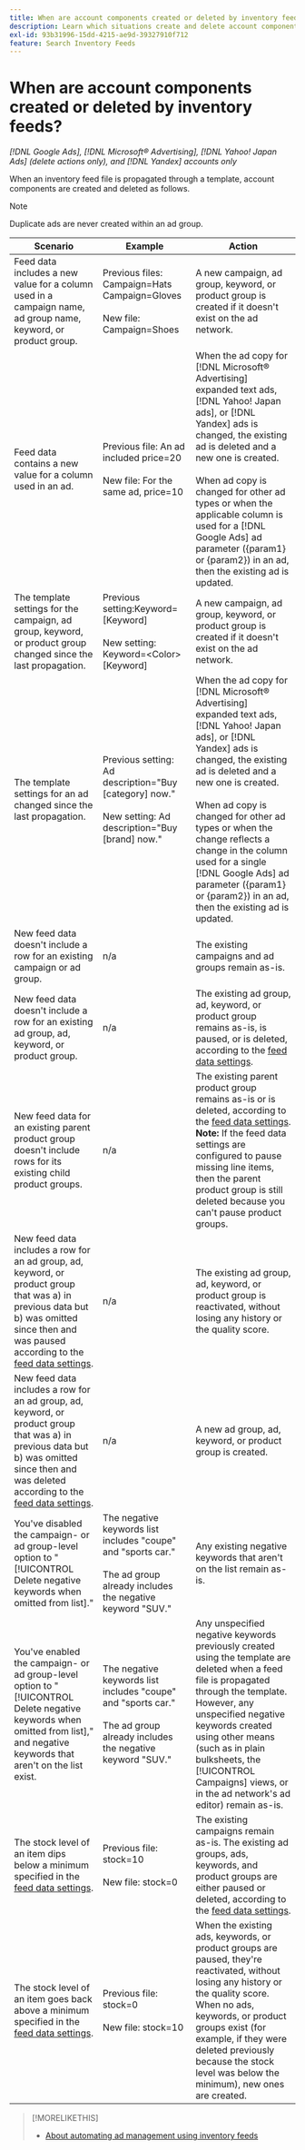 ```yaml
---
title: When are account components created or deleted by inventory feeds?
description: Learn which situations create and delete account components when you post inventory feeds.
exl-id: 93b31996-15dd-4215-ae9d-39327910f712
feature: Search Inventory Feeds
---
```

# When are account components created or deleted by inventory feeds?

*[!DNL Google Ads], [!DNL Microsoft® Advertising], [!DNL Yahoo! Japan Ads] (delete actions only), and [!DNL Yandex] accounts only*

When an inventory feed file is propagated through a template, account components are created and deleted as follows.

>[!NOTE]
>
>Duplicate ads are never created within an ad group.

| Scenario | Example | Action |
|----|----|----|
| Feed data includes a new value for a column used in a campaign name, ad group name, keyword, or product group. | Previous files:<br>Campaign=Hats<br>Campaign=Gloves<br><br>New file:<br>Campaign=Shoes | A new campaign, ad group, keyword, or product group is created if it doesn't exist on the ad network. |
| Feed data contains a new value for a column used in an ad. | Previous file: An ad included price=20<br><br>New file: For the same ad, price=10 | When the ad copy for [!DNL Microsoft® Advertising] expanded text ads, [!DNL Yahoo! Japan ads], or [!DNL Yandex] ads is changed, the existing ad is deleted and a new one is created.<br><br>When ad copy is changed for other ad types or when the applicable column is used for a [!DNL Google Ads] ad parameter ({param1} or {param2}) in an ad, then the existing ad is updated. |
| The template settings for the campaign, ad group, keyword, or product group changed since the last propagation. | Previous setting:Keyword=[Keyword]<br><br>New setting: Keyword=&lt;Color&gt;[Keyword] | A new campaign, ad group, keyword, or product group is created if it doesn't exist on the ad network. |
| The template settings for an ad changed since the last propagation. | Previous setting: Ad description=&quot;Buy [category] now.&quot;<br><br>New setting: Ad description=&quot;Buy [brand] now.&quot; | When the ad copy for [!DNL Microsoft® Advertising] expanded text ads, [!DNL Yahoo! Japan ads], or [!DNL Yandex] ads is changed, the existing ad is deleted and a new one is created.<br><br>When ad copy is changed for other ad types or when the change reflects a change in the column used for a single [!DNL Google Ads] ad parameter ({param1} or {param2}) in an ad, then the existing ad is updated. |
| New feed data doesn't include a row for an existing campaign or ad group. | n/a | The existing campaigns and ad groups remain as-is. |
| New feed data doesn't include a row for an existing ad group, ad, keyword, or product group. | n/a | The existing ad group, ad, keyword, or product group remains as-is, is paused, or is deleted, according to the [feed data settings](feed-settings-manage.md#feed-data-settings). |
| New feed data for an existing parent product group doesn't include rows for its existing child product groups. | n/a | The existing parent product group remains as-is or is deleted, according to the [feed data settings](feed-settings-manage.md#feed-data-settings). <b>Note:</b> If the feed data settings are configured to pause missing line items, then the parent product group is still deleted because you can't pause product groups. |
| New feed data includes a row for an ad group, ad, keyword, or product group that was a) in previous data but b) was omitted since then and was paused according to the [feed data settings](feed-settings-manage.md#feed-data-settings). | n/a | The existing ad group, ad, keyword, or product group is reactivated, without losing any history or the quality score. |
| New feed data includes a row for an ad group, ad, keyword, or product group that was a) in previous data but b) was omitted since then and was deleted according to the [feed data settings](feed-settings-manage.md#feed-data-settings). | n/a | A new ad group, ad, keyword, or product group is created. |
| You've disabled the campaign- or ad group-level option to &quot;[!UICONTROL Delete negative keywords when omitted from list].&quot; | The negative keywords list includes &quot;coupe&quot; and &quot;sports car.&quot;<br><br>The ad group already includes the negative keyword &quot;SUV.&quot; | Any existing negative keywords that aren't on the list remain as-is. |
| You've enabled the campaign- or ad group-level option to &quot;[!UICONTROL Delete negative keywords when omitted from list],&quot; and negative keywords that aren't on the list exist. | The negative keywords list includes &quot;coupe&quot; and &quot;sports car.&quot;<br><br>The ad group already includes the negative keyword &quot;SUV.&quot; | Any unspecified negative keywords previously created using the template are deleted when a feed file is propagated through the template. However, any unspecified negative keywords created using other means (such as in plain bulksheets, the [!UICONTROL Campaigns] views, or in the ad network's ad editor) remain as-is. | | The scheduled end date for the components of a posted feed file occurs. | n/a | The existing campaigns remain as-is. The existing ad groups, ads, and keywords remain as-is, are paused, or are deleted, according to the [feed data settings](feed-settings-manage.md#feed-data-settings). |
| The stock level of an item dips below a minimum specified in the [feed data settings](feed-settings-manage.md#feed-data-settings). | Previous file: stock=10<br><br>New file: stock=0 | The existing campaigns remain as-is. The existing ad groups, ads, keywords, and product groups are either paused or deleted, according to the [feed data settings](feed-settings-manage.md#feed-data-settings). |
| The stock level of an item goes back above a minimum specified in the [feed data settings](feed-settings-manage.md#feed-data-settings). | Previous file: stock=0<br><br> New file: stock=10 | When the existing ads, keywords, or product groups are paused, they're reactivated, without losing any history or the quality score. When no ads, keywords, or product groups exist (for example, if they were deleted previously because the stock level was below the minimum), new ones are created. |

>[!MORELIKETHIS]
>
>* [About automating ad management using inventory feeds](inventory-feeds-about.md)
